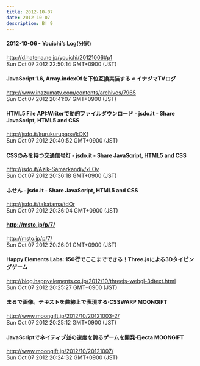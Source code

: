 ```yaml
---
title: 2012-10-07
date: 2012-10-07
description: B! 9
---
```


#### 2012-10-06 - Youichi’s Log(分家)
http://d.hatena.ne.jp/youichi/20121006#p1<br>
Sun Oct 07 2012 22:50:14 GMT+0900 (JST)<br>


#### JavaScript 1.6, Array.indexOfを下位互換実装する « イナヅマTVログ
http://www.inazumatv.com/contents/archives/7965<br>
Sun Oct 07 2012 20:41:07 GMT+0900 (JST)<br>


#### HTML5 File API:Writerで動的ファイルダウンロード - jsdo.it - Share JavaScript, HTML5 and CSS
http://jsdo.it/kurukurupapa/kOKf<br>
Sun Oct 07 2012 20:40:52 GMT+0900 (JST)<br>


#### CSSのみを持つ交通信号灯 - jsdo.it - Share JavaScript, HTML5 and CSS
http://jsdo.it/Azik-Samarkandiy/xLOv<br>
Sun Oct 07 2012 20:36:18 GMT+0900 (JST)<br>


#### ふせん - jsdo.it - Share JavaScript, HTML5 and CSS
http://jsdo.it/takatama/tdOr<br>
Sun Oct 07 2012 20:36:04 GMT+0900 (JST)<br>


#### http://msto.jp/p/7/
http://msto.jp/p/7/<br>
Sun Oct 07 2012 20:26:01 GMT+0900 (JST)<br>


#### Happy Elements Labs: 150行でここまでできる！Three.jsによる3Dタイピングゲーム
http://blog.happyelements.co.jp/2012/10/threejs-webgl-3dtext.html<br>
Sun Oct 07 2012 20:25:27 GMT+0900 (JST)<br>


#### まるで画像。テキストを曲線上で表現する·CSSWARP MOONGIFT
http://www.moongift.jp/2012/10/20121003-2/<br>
Sun Oct 07 2012 20:25:12 GMT+0900 (JST)<br>


#### JavaScriptでネイティブ並の速度を誇るゲームを開発·Ejecta MOONGIFT
http://www.moongift.jp/2012/10/20121007/<br>
Sun Oct 07 2012 20:24:32 GMT+0900 (JST)<br>


